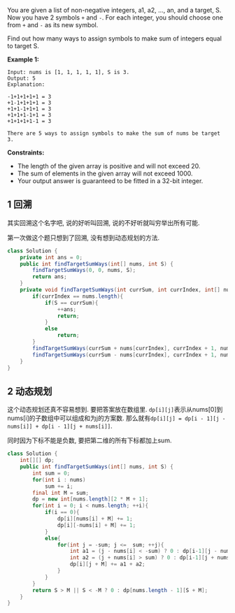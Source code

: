 You are given a list of non-negative integers, a1, a2, ..., an, and a target, S. Now you have 2 symbols `+` and `-`. For each integer, you should choose one from `+` and `-` as its new symbol.

Find out how many ways to assign symbols to make sum of integers equal to target S.

**Example 1:**

```
Input: nums is [1, 1, 1, 1, 1], S is 3. 
Output: 5
Explanation: 

-1+1+1+1+1 = 3
+1-1+1+1+1 = 3
+1+1-1+1+1 = 3
+1+1+1-1+1 = 3
+1+1+1+1-1 = 3

There are 5 ways to assign symbols to make the sum of nums be target 3.
```

 

**Constraints:**

- The length of the given array is positive and will not exceed 20.
- The sum of elements in the given array will not exceed 1000.
- Your output answer is guaranteed to be fitted in a 32-bit integer.

## 1 回溯

其实回溯这个名字吧, 说的好听叫回溯, 说的不好听就叫穷举出所有可能.

第一次做这个题只想到了回溯, 没有想到动态规划的方法. 

```java
class Solution {
    private int ans = 0;
    public int findTargetSumWays(int[] nums, int S) {
        findTargetSumWays(0, 0, nums, S);
        return ans;
    }
    private void findTargetSumWays(int currSum, int currIndex, int[] nums, int S){
        if(currIndex == nums.length){
            if(S == currSum){
                ++ans;
                return;
            }
            else
                return;
        }
        findTargetSumWays(currSum + nums[currIndex], currIndex + 1, nums, S);
        findTargetSumWays(currSum - nums[currIndex], currIndex + 1, nums, S);
    }
}
```

## 2 动态规划

这个动态规划还真不容易想到. 要把答案放在数组里. `dp[i][j]`表示从nums[0]到nums[i]的子数组中可以组成和为j的方案数. 那么就有`dp[i][j] = dp[i - 1][j - nums[i]] + dp[i - 1][j + nums[i]]`. 

同时因为下标不能是负数, 要把第二维的所有下标都加上sum.

```java
class Solution {
    int[][] dp;
    public int findTargetSumWays(int[] nums, int S) {
        int sum = 0;
        for(int i : nums)
            sum += i;
        final int M = sum;
        dp = new int[nums.length][2 * M + 1];
        for(int i = 0; i < nums.length; ++i){
            if(i == 0){
                dp[i][nums[i] + M] += 1;
                dp[i][-nums[i] + M] += 1;
            }
            else{
                for(int j = -sum; j <=  sum; ++j){
                    int a1 = (j - nums[i] < -sum) ? 0 : dp[i-1][j - nums[i] + M];
                    int a2 = (j + nums[i] > sum) ? 0 : dp[i-1][j + nums[i] + M];
                    dp[i][j + M] += a1 + a2;
                }
            }
        }
        return S > M || S < -M ? 0 : dp[nums.length - 1][S + M];
    }
}
```

